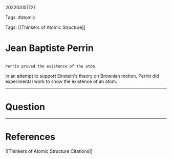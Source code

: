 202203151721

Tags: #atomic

Tags: [[Thinkers of Atomic Structure]]

# Jean Baptiste Perrin
```ad-tldr

Perrin proved the existence of the atom.

```
In an attempt to support Einstein's theory on Brownian motion, Perrin did experimental work to show the existence of an atom.

---
# Question


---
# References
[[Thinkers of Atomic Structure Citations]]